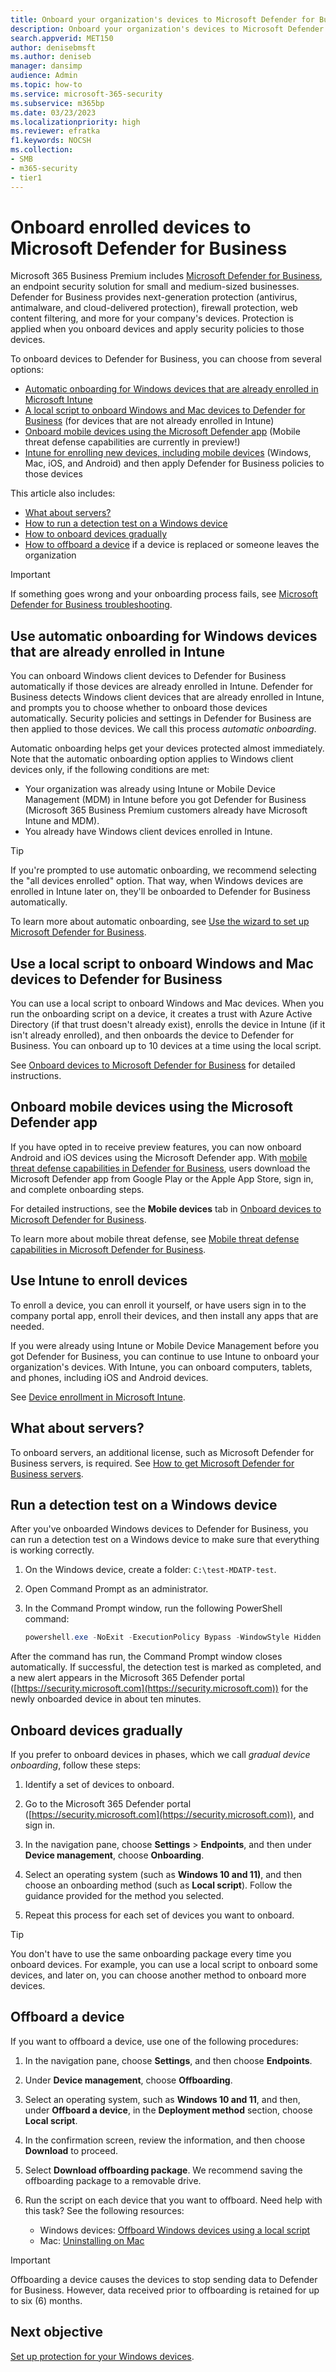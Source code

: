 ```yaml
---
title: Onboard your organization's devices to Microsoft Defender for Business
description: Onboard your organization's devices to Microsoft Defender for Business
search.appverid: MET150
author: denisebmsft
ms.author: deniseb
manager: dansimp 
audience: Admin
ms.topic: how-to
ms.service: microsoft-365-security
ms.subservice: m365bp
ms.date: 03/23/2023
ms.localizationpriority: high
ms.reviewer: efratka
f1.keywords: NOCSH 
ms.collection: 
- SMB
- m365-security
- tier1
---
```


# Onboard enrolled devices to Microsoft Defender for Business

Microsoft 365 Business Premium includes [Microsoft Defender for Business](../security/defender-business/mdb-overview.md), an endpoint security solution for small and medium-sized businesses. Defender for Business provides next-generation protection (antivirus, antimalware, and cloud-delivered protection), firewall protection, web content filtering, and more for your company's devices. Protection is applied when you onboard devices and apply security policies to those devices.

To onboard devices to Defender for Business, you can choose from several options:

- [Automatic onboarding for Windows devices that are already enrolled in Microsoft Intune](#use-automatic-onboarding-for-windows-devices-that-are-already-enrolled-in-intune)
- [A local script to onboard Windows and Mac devices to Defender for Business](#use-a-local-script-to-onboard-windows-and-mac-devices-to-defender-for-business) (for devices that are not already enrolled in Intune)
- [Onboard mobile devices using the Microsoft Defender app](#onboard-mobile-devices-using-the-microsoft-defender-app) (Mobile threat defense capabilities are currently in preview!)
- [Intune for enrolling new devices, including mobile devices](#use-intune-to-enroll-devices) (Windows, Mac, iOS, and Android) and then apply Defender for Business policies to those devices

This article also includes:

- [What about servers?](#what-about-servers)
- [How to run a detection test on a Windows device](#run-a-detection-test-on-a-windows-device)
- [How to onboard devices gradually](#onboard-devices-gradually)
- [How to offboard a device](#offboard-a-device) if a device is replaced or someone leaves the organization

> [!IMPORTANT]
> If something goes wrong and your onboarding process fails, see [Microsoft Defender for Business troubleshooting](../security/defender-business/mdb-troubleshooting.yml).

## Use automatic onboarding for Windows devices that are already enrolled in Intune

You can onboard Windows client devices to Defender for Business automatically if those devices are already enrolled in Intune. Defender for Business detects Windows client devices that are already enrolled in Intune, and prompts you to choose whether to onboard those devices automatically. Security policies and settings in Defender for Business are then applied to those devices. We call this process *automatic onboarding*. 

Automatic onboarding helps get your devices protected almost immediately. 
Note that the automatic onboarding option applies to Windows client devices only, if the following conditions are met:

- Your organization was already using Intune or Mobile Device Management (MDM) in Intune before you got Defender for Business (Microsoft 365 Business Premium customers already have Microsoft Intune and MDM).
- You already have Windows client devices enrolled in Intune.

> [!TIP]
> If you're prompted to use automatic onboarding, we recommend selecting the "all devices enrolled" option. That way, when Windows devices are enrolled in Intune later on, they'll be onboarded to Defender for Business automatically.

To learn more about automatic onboarding, see [Use the wizard to set up Microsoft Defender for Business](../security/defender-business/mdb-use-wizard.md).

## Use a local script to onboard Windows and Mac devices to Defender for Business

You can use a local script to onboard Windows and Mac devices. When you run the onboarding script on a device, it creates a trust with Azure Active Directory (if that trust doesn't already exist), enrolls the device in Intune (if it isn't already enrolled), and then onboards the device to Defender for Business. You can onboard up to 10 devices at a time using the local script.

See [Onboard devices to Microsoft Defender for Business](../security/defender-business/mdb-onboard-devices.md) for detailed instructions.

## Onboard mobile devices using the Microsoft Defender app

If you have opted in to receive preview features, you can now onboard Android and iOS devices using the Microsoft Defender app. With [mobile threat defense capabilities in Defender for Business](../security/defender-business/mdb-mtd.md), users download the Microsoft Defender app from Google Play or the Apple App Store, sign in, and complete onboarding steps. 

For detailed instructions, see the **Mobile devices** tab in [Onboard devices to Microsoft Defender for Business](../security/defender-business/mdb-onboard-devices.md).

To learn more about mobile threat defense, see [Mobile threat defense capabilities in Microsoft Defender for Business](../security/defender-business/mdb-mtd.md).

## Use Intune to enroll devices

To enroll a device, you can enroll it yourself, or have users sign in to the company portal app, enroll their devices, and then install any apps that are needed. 

If you were already using Intune or Mobile Device Management before you got Defender for Business, you can continue to use Intune to onboard your organization's devices. With Intune, you can onboard computers, tablets, and phones, including iOS and Android devices.

See [Device enrollment in Microsoft Intune](/mem/intune/enrollment/device-enrollment). 

## What about servers?

To onboard servers, an additional license, such as Microsoft Defender for Business servers, is required. See [How to get Microsoft Defender for Business servers](../security/defender-business/get-defender-business-servers.md).

## Run a detection test on a Windows device

After you've onboarded Windows devices to Defender for Business, you can run a detection test on a Windows device to make sure that everything is working correctly.

1. On the Windows device, create a folder: `C:\test-MDATP-test`.

2. Open Command Prompt as an administrator.

3. In the Command Prompt window, run the following PowerShell command:

   ```powershell
   powershell.exe -NoExit -ExecutionPolicy Bypass -WindowStyle Hidden $ErrorActionPreference = 'silentlycontinue';(New-Object System.Net.WebClient).DownloadFile('http://127.0.0.1/1.exe', 'C:\\test-MDATP-test\\invoice.exe');Start-Process 'C:\\test-MDATP-test\\invoice.exe'
   ```

After the command has run, the Command Prompt window closes automatically. If successful, the detection test is marked as completed, and a new alert appears in the Microsoft 365 Defender portal ([https://security.microsoft.com](https://security.microsoft.com)) for the newly onboarded device in about ten minutes.

## Onboard devices gradually

If you prefer to onboard devices in phases, which we call *gradual device onboarding*, follow these steps: 

1. Identify a set of devices to onboard.

2. Go to the Microsoft 365 Defender portal ([https://security.microsoft.com](https://security.microsoft.com)), and sign in.

3. In the navigation pane, choose **Settings** > **Endpoints**, and then under **Device management**, choose **Onboarding**.

4. Select an operating system (such as **Windows 10 and 11)**, and then choose an onboarding method (such as **Local script**). Follow the guidance provided for the method you selected.

5. Repeat this process for each set of devices you want to onboard. 

> [!TIP]
> You don't have to use the same onboarding package every time you onboard devices. For example, you can use a local script to onboard some devices, and later on, you can choose another method to onboard more devices.

## Offboard a device

If you want to offboard a device, use one of the following procedures:

1. In the navigation pane, choose **Settings**, and then choose **Endpoints**.

2. Under **Device management**, choose **Offboarding**.

3. Select an operating system, such as **Windows 10 and 11**, and then, under **Offboard a device**, in the **Deployment method** section, choose **Local script**. 

4. In the confirmation screen, review the information, and then choose **Download** to proceed.

5. Select **Download offboarding package**. We recommend saving the offboarding package to a removable drive.

6. Run the script on each device that you want to offboard. Need help with this task? See the following resources:   

   - Windows devices: [Offboard Windows devices using a local script](../security/defender-endpoint/configure-endpoints-script.md#offboard-devices-using-a-local-script) 
   - Mac: [Uninstalling on Mac](../security/defender-endpoint/mac-resources.md#uninstalling)

> [!IMPORTANT]
> Offboarding a device causes the devices to stop sending data to Defender for Business. However, data received prior to offboarding is retained for up to six (6) months.

## Next objective

[Set up protection for your Windows devices](m365bp-protection-settings-for-windows-10-devices.md).
